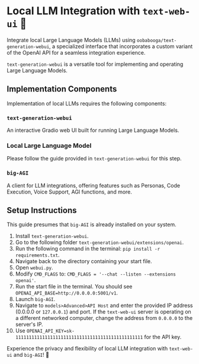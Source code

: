 # Local LLM Integration with `text-web-ui` :llama:

Integrate local Large Language Models (LLMs) using `oobabooga/text-generation-webui`, a specialized interface that incorporates a custom variant of the OpenAI API for a seamless integration experience. 

`text-generation-webui` is a versatile tool for implementing and operating Large Language Models.

## Implementation Components

Implementation of local LLMs requires the following components:

### `text-generation-webui`

An interactive Gradio web UI built for running Large Language Models.

### Local Large Language Model

Please follow the guide provided in `text-generation-webui` for this step.

### `big-AGI`

A client for LLM integrations, offering features such as Personas, Code Execution, Voice Support, AGI functions, and more.

## Setup Instructions

This guide presumes that `big-AGI` is already installed on your system. 

1. Install `text-generation-webui`.
2. Go to the following folder `text-generation-webui/extensions/openai`.
3. Run the following command in the terminal: `pip install -r requirements.txt`.
4. Navigate back to the directory containing your start file.
5. Open `webui.py`.
6. Modify `CMD_FLAGS` to: `CMD_FLAGS = '--chat --listen --extensions openai'`.
7. Run the start file in the terminal. You should see `OPENAI_API_BASE=http://0.0.0.0:5001/v1`.
8. Launch `big-AGI`.
9. Navigate to `models>Advanced>API Host` and enter the provided IP address (0.0.0.0 or `127.0.0.1`) and port. If the `text-web-ui` server is operating on a different networked computer, change the address from `0.0.0.0` to the server's IP.
10. Use `OPENAI_API_KEY=sk-111111111111111111111111111111111111111111111111` for the API key.
    

Experience the privacy and flexibility of local LLM integration with `text-web-ui` and `big-AGI`! :tada:
